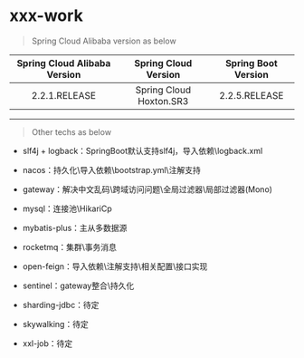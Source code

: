 # xxx-work

> Spring Cloud Alibaba version as below

|  Spring Cloud Alibaba Version  |  Spring Cloud Version  |  Spring Boot Version  |
| :----------------------------: | :--------------------: | :-------------------: |
| 2.2.1.RELEASE                  | Spring Cloud Hoxton.SR3|   2.2.5.RELEASE       |

---

> Other techs as below  

* slf4j + logback：SpringBoot默认支持slf4j，导入依赖\logback.xml
* nacos：持久化\导入依赖\bootstrap.yml\注解支持
* gateway：解决中文乱码\跨域访问问题\全局过滤器\局部过滤器(Mono)
* mysql：连接池\HikariCp
* mybatis-plus：主从多数据源
* rocketmq：集群\事务消息
* open-feign：导入依赖\注解支持\相关配置\接口实现
* sentinel：gateway整合\持久化

* sharding-jdbc：待定
* skywalking：待定
* xxl-job：待定